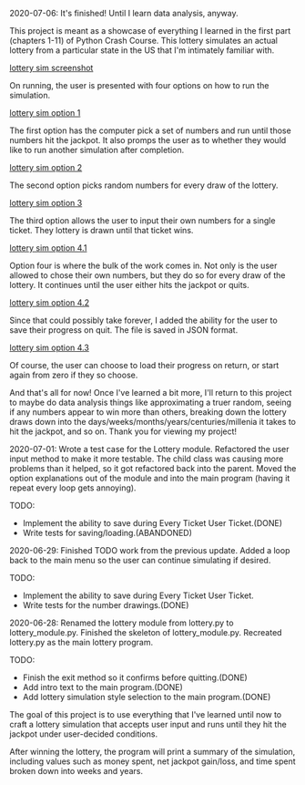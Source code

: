 2020-07-06:
It's finished! Until I learn data analysis, anyway.

This project is meant as a showcase of everything I learned in the first part (chapters 1-11) of Python Crash Course.
This lottery simulates an actual lottery from a particular state in the US that I'm intimately familiar with.

[lottery sim screenshot](readme_pictures/lottery_sim.png)

On running, the user is presented with four options on how to run the simulation.

[lottery sim option 1](readme_pictures/lottery_sim_option1.png)

The first option has the computer pick a set of numbers and run until those numbers hit the jackpot.
It also promps the user as to whether they would like to run another simulation after completion.

[lottery sim option 2](readme_pictures/lottery_sim_option2.png)

The second option picks random numbers for every draw of the lottery.

[lottery sim option 3](readme_pictures/lottery_sim_option3.png)

The third option allows the user to input their own numbers for a single ticket. They lottery is drawn until that ticket wins.

[lottery sim option 4.1](readme_pictures/lottery_sim_option4_1.png)

Option four is where the bulk of the work comes in. Not only is the user allowed to chose their own numbers, but they do so for every draw of the lottery.
It continues until the user either hits the jackpot or quits.

[lottery sim option 4.2](readme_pictures/lottery_sim_option4_2.png)

Since that could possibly take forever, I added the ability for the user to save their progress on quit. The file is saved in JSON format.

[lottery sim option 4.3](readme_pictures/lottery_sim_option4_3.png)

Of course, the user can choose to load their progress on return, or start again from zero if they so choose.

And that's all for now! Once I've learned a bit more, I'll return to this project to maybe do data analysis things like approximating a truer random, seeing if any numbers appear to win more than others, breaking down the lottery draws down into the days/weeks/months/years/centuries/millenia it takes to hit the jackpot, and so on. Thank you for viewing my project!


2020-07-01:
Wrote a test case for the Lottery module.
Refactored the user input method to make it more testable.
The child class was causing more problems than it helped, so it got refactored back into the parent.
Moved the option explanations out of the module and into the main program (having it repeat every loop gets annoying).

TODO:
 - Implement the ability to save during Every Ticket User Ticket.(DONE)
 - Write tests for saving/loading.(ABANDONED)

2020-06-29:
Finished TODO work from the previous update.
Added a loop back to the main menu so the user can continue simulating if desired.

TODO:
 - Implement the ability to save during Every Ticket User Ticket.
 - Write tests for the number drawings.(DONE)

2020-06-28:
Renamed the lottery module from lottery.py to lottery_module.py.
Finished the skeleton of lottery_module.py.
Recreated lottery.py as the main lottery program.

TODO:
 - Finish the exit method so it confirms before quitting.(DONE)
 - Add intro text to the main program.(DONE)
 - Add lottery simulation style selection to the main program.(DONE)
  


The goal of this project is to use everything that I've learned until now
to craft a lottery simulation that accepts user input and runs until they
hit the jackpot under user-decided conditions.

After winning the lottery, the program will print a summary of the simulation,
including values such as money spent, net jackpot gain/loss, and time spent
broken down into weeks and years.
